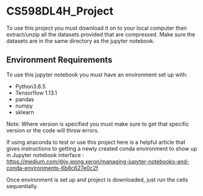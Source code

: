 # CS598DL4H_Project

To use this project you must download it on to your local computer then extract/unzip all the datasets provided that are compressed. Make sure the datasets are in the same directory as the jupyter notebook.

## Environment Requirements
To use this jupyter notebook you must have an environment set up with:
- Python3.6.5
- Tensorflow 1.13.1
- pandas 
- numpy 
- sklearn

Note: Where version is specified you must make sure to get that specific version or the code will throw errors.

If using anaconda to test or use this project here is a helpful article that gives instructions to getting a newly created conda environment to show up in Jupyter notebook interface : https://medium.com/@jy.wong.xeron/managing-jupyter-notebooks-and-conda-environments-6b8c627e0c2f

Once environment is set up and project is downloaded, just run the cells sequentially.
